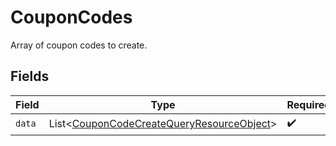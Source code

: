 # CouponCodes

Array of coupon codes to create.


## Fields

| Field                                                                                                        | Type                                                                                                         | Required                                                                                                     | Description                                                                                                  |
| ------------------------------------------------------------------------------------------------------------ | ------------------------------------------------------------------------------------------------------------ | ------------------------------------------------------------------------------------------------------------ | ------------------------------------------------------------------------------------------------------------ |
| `data`                                                                                                       | List\<[CouponCodeCreateQueryResourceObject](../../models/components/CouponCodeCreateQueryResourceObject.md)> | :heavy_check_mark:                                                                                           | N/A                                                                                                          |